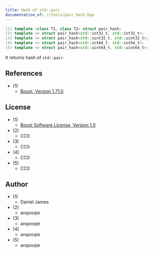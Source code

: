 ```yaml
---
title: Hash of std::pair
documentation_of: //tools/pair_hash.hpp
---
```


```cpp
(1) template <class T1, class T2> struct pair_hash;
(2) template <> struct pair_hash<std::int32_t, std::int32_t>;
(3) template <> struct pair_hash<std::uint32_t, std::uint32_t>;
(4) template <> struct pair_hash<std::int64_t, std::int64_t>;
(5) template <> struct pair_hash<std::uint64_t, std::uint64_t>;
```

It returns hash of `std::pair`.

## References
- (1)
    - [Boost, Version 1.71.0](https://github.com/boostorg/container_hash/blob/boost-1.71.0/include/boost/container_hash/hash.hpp)

## License
- (1)
    - [Boost Software License, Version 1.0](http://www.boost.org/LICENSE_1_0.txt)
- (2)
    - CC0
- (3)
    - CC0
- (4)
    - CC0
- (5)
    - CC0

## Author
- (1)
    - Daniel James
- (2)
    - anqooqie
- (3)
    - anqooqie
- (4)
    - anqooqie
- (5)
    - anqooqie
